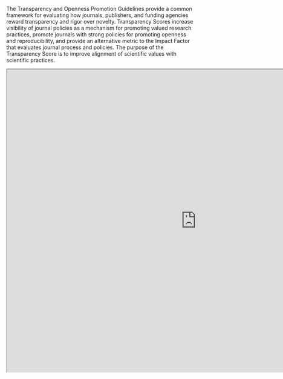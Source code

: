 The Transparency and Openness Promotion Guidelines provide a common framework for evaluating how journals, publishers, and funding agencies reward transparency and rigor over novelty. Transparency Scores increase visibility of journal policies as a mechanism for promoting valued research practices, promote journals with strong policies for promoting openness and reproducibility, and provide an alternative metric to the Impact Factor that evaluates journal process and policies. The purpose of the Transparency Score is to improve alignment of scientific values with scientific practices.



<iframe src="https://docs.google.com/spreadsheets/d/e/2PACX-1vRozm5v3CTm1rD4hiZSozDang5j0jMvcegXaappANVkGs7GC9WL8W8izifFK12YJjuUKgQyd-faSxCM/pubhtml?widget=true&amp;headers=false" width="1000" height="800">

</iframe>

